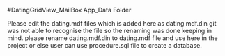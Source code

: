 #DatingGridView_MailBox App_Data Folder

Please edit the dating.mdf files which is added here as dating.mdf.din git was not able to recognise the file so the renaming was done keeping in mind. please rename dating.mdf.din to dating.mdf file and use here in the project or else user can use procedure.sql file to create a database.

